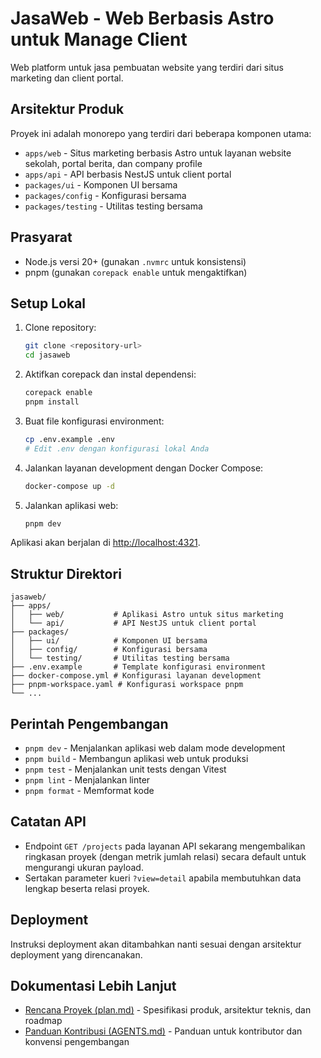 # JasaWeb - Web Berbasis Astro untuk Manage Client

Web platform untuk jasa pembuatan website yang terdiri dari situs marketing dan client portal.

## Arsitektur Produk

Proyek ini adalah monorepo yang terdiri dari beberapa komponen utama:

- `apps/web` - Situs marketing berbasis Astro untuk layanan website sekolah, portal berita, dan company profile
- `apps/api` - API berbasis NestJS untuk client portal
- `packages/ui` - Komponen UI bersama
- `packages/config` - Konfigurasi bersama
- `packages/testing` - Utilitas testing bersama

## Prasyarat

- Node.js versi 20+ (gunakan `.nvmrc` untuk konsistensi)
- pnpm (gunakan `corepack enable` untuk mengaktifkan)

## Setup Lokal

1. Clone repository:
   ```bash
   git clone <repository-url>
   cd jasaweb
   ```

2. Aktifkan corepack dan instal dependensi:
   ```bash
   corepack enable
   pnpm install
   ```

3. Buat file konfigurasi environment:
   ```bash
   cp .env.example .env
   # Edit .env dengan konfigurasi lokal Anda
   ```

4. Jalankan layanan development dengan Docker Compose:
   ```bash
   docker-compose up -d
   ```

5. Jalankan aplikasi web:
   ```bash
   pnpm dev
   ```

Aplikasi akan berjalan di [http://localhost:4321](http://localhost:4321).

## Struktur Direktori

```
jasaweb/
├── apps/
│   ├── web/           # Aplikasi Astro untuk situs marketing
│   └── api/           # API NestJS untuk client portal
├── packages/
│   ├── ui/            # Komponen UI bersama
│   ├── config/        # Konfigurasi bersama
│   └── testing/       # Utilitas testing bersama
├── .env.example       # Template konfigurasi environment
├── docker-compose.yml # Konfigurasi layanan development
├── pnpm-workspace.yaml # Konfigurasi workspace pnpm
└── ...
```

## Perintah Pengembangan

- `pnpm dev` - Menjalankan aplikasi web dalam mode development
- `pnpm build` - Membangun aplikasi web untuk produksi
- `pnpm test` - Menjalankan unit tests dengan Vitest
- `pnpm lint` - Menjalankan linter
- `pnpm format` - Memformat kode

## Catatan API

- Endpoint `GET /projects` pada layanan API sekarang mengembalikan ringkasan proyek (dengan metrik jumlah relasi) secara default untuk mengurangi ukuran payload.
- Sertakan parameter kueri `?view=detail` apabila membutuhkan data lengkap beserta relasi proyek.

## Deployment

Instruksi deployment akan ditambahkan nanti sesuai dengan arsitektur deployment yang direncanakan.

## Dokumentasi Lebih Lanjut

- [Rencana Proyek (plan.md)](./plan.md) - Spesifikasi produk, arsitektur teknis, dan roadmap
- [Panduan Kontribusi (AGENTS.md)](./AGENTS.md) - Panduan untuk kontributor dan konvensi pengembangan